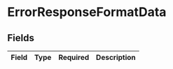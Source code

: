 # ErrorResponseFormatData


## Fields

| Field       | Type        | Required    | Description |
| ----------- | ----------- | ----------- | ----------- |